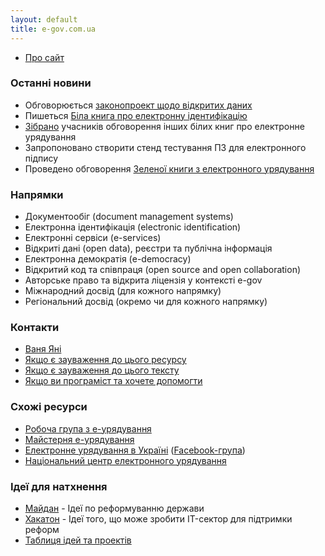 ```yaml
---
layout: default
title: e-gov.com.ua
---
```


* [Про сайт](about.html)

### Останні новини

* Обговорюється [законопроект щодо відкритих даних](http://etransformation.org.ua/2014/12/23/464/)
* Пишеться [Біла книга про електронну ідентифікацію](https://docs.google.com/document/d/1fB2gfz3iMuv8fvF07fFuOf8LlNK4ZaFu0u8BIdUU24Q/edit)
* [Зібрано](https://www.facebook.com/eGovernanceUkraine/posts/790685364318068) учасників обговорення інших білих книг про електронне урядування
* Запропоновано створити стенд тестування ПЗ для електронного підпису
* Проведено обговорення [Зеленої книги з електронного урядування](http://e-gov.com.ua/green-book)

### Напрямки

* Документообіг (document management systems)
* Електронна ідентифікація (electronic identification)
* Електронні сервіси (e-services)
* Відкриті дані (open data), реєстри та публічна інформація
* Електронна демократія (e-democracy)
* Відкритий код та співпраця (open source and open collaboration)
* Авторське право та відкрита ліцензія у контексті e-gov
* Міжнародний досвід (для кожного напрямку)
* Регіональний досвід (окремо чи для кожного напрямку)

### Контакти

 * [Ваня Яні](https://www.facebook.com/vanuan)
 * [Якщо є зауваження до цього ресурсу](https://github.com/Maidan-hackaton/maidan-hackaton.github.io/issues)
 * [Якщо є зауваження до цього тексту](https://github.com/Maidan-hackaton/maidan-hackaton.github.io/edit/master/index.md)
 * [Якщо ви програміст та хочете допомогти](https://github.com/Maidan-hackaton)

### Схожі ресурси

 * [Робоча група з е-урядування](http://etransformation.org.ua/)
 * [Майстерня е-урядування](http://www.e-gov.in.ua/)
 * [Електронне урядування в Україні](https://egovua.wordpress.com/) ([Facebook-група](https://www.facebook.com/groups/egov.ua))
 * [Національний центр електронного урядування](https://www.facebook.com/nc.gov.ua)

### Ідеї для натхнення

* [Майдан](http://euromaidan.uservoice.com) - Ідеї по реформуванню держави
* [Хакатон](https://maidan-hackaton.uservoice.com) - Ідеї того, що може зробити IT-сектор для підтримки реформ
* [Таблиця ідей та проектів](http://goo.gl/0L9zwJ)

